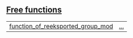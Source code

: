 
## [Free functions](./foreign_package-foreign_module-foreign_inner_mod_with_group-free_functions.md)

| | |
|:---|:---|
| [function_of_reeksported_group_mod](./foreign_package-foreign_module-foreign_inner_mod_with_group-function_of_reeksported_group_mod.md) | [...](./foreign_package-foreign_module-foreign_inner_mod_with_group-function_of_reeksported_group_mod.md) |
